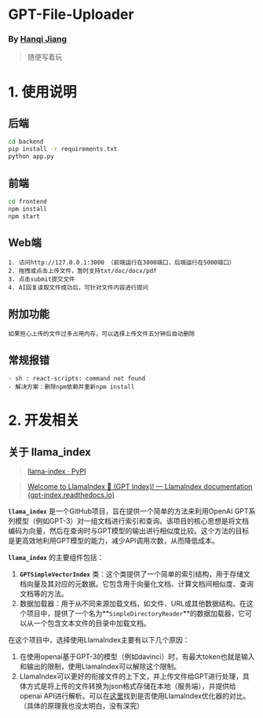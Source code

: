 # GPT-File-Uploader
### By [Hanqi Jiang](https://hq0709.github.io/)

> 随便写着玩

# 1. 使用说明

## 后端

```bash
cd backend
pip install -r requirements.txt
python app.py
```

## 前端

```bash
cd frontend
npm install
npm start
```

## Web端

```
1. 访问http://127.0.0.1:3000 （前端运行在3000端口，后端运行在5000端口）
2. 拖拽或点击上传文件，暂时支持txt/doc/docx/pdf
3. 点击submit提交文件
4. AI回复读取文件成功后，可针对文件内容进行提问
```

## 附加功能

```
如果担心上传的文件过多占用内存，可以选择上传文件五分钟后自动删除
```

## 常规报错

```
- sh : react-scripts: command not found
- 解决方案：删除npm依赖并重新npm install
```

# 2. 开发相关

## 关于 **llama_index**

> [llama-index · PyPI](https://pypi.org/project/llama-index/)
> 

> [Welcome to LlamaIndex 🦙 (GPT Index)! — LlamaIndex documentation (gpt-index.readthedocs.io)](https://gpt-index.readthedocs.io/en/latest/)
> 

**`llama_index`** 是一个GitHub项目，旨在提供一个简单的方法来利用OpenAI GPT系列模型（例如GPT-3）对一组文档进行索引和查询。该项目的核心思想是将文档编码为向量，然后在查询时与GPT模型的输出进行相似度比较。这个方法的目标是更高效地利用GPT模型的能力，减少API调用次数，从而降低成本。

**`llama_index`** 的主要组件包括：

1. **`GPTSimpleVectorIndex`** 类：这个类提供了一个简单的索引结构，用于存储文档向量及其对应的元数据。它包含用于向量化文档、计算文档间相似度、查询文档等的方法。
2. 数据加载器：用于从不同来源加载文档，如文件、URL或其他数据结构。在这个项目中，提供了一个名为**`SimpleDirectoryReader`**的数据加载器，它可以从一个包含文本文件的目录中加载文档。

在这个项目中，选择使用LlamaIndex主要有以下几个原因：

1. 在使用openai基于GPT-3的模型（例如davinci）时，有最大token也就是输入和输出的限制，使用LlamaIndex可以解除这个限制。
2. LlamaIndex可以更好的衔接文件的上下文，并上传文件给GPT进行处理，具体方式是将上传的文件转换为json格式存储在本地（服务端），并提供给openai API进行解析。可以在[这里](https://gpt-index.readthedocs.io/en/latest/how_to/optimizers.html)找到是否使用LlamaIndex优化器的对比。（具体的原理我也没太明白，没有深究）

